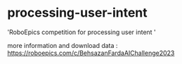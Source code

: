 # processing-user-intent
'RoboEpics competition for processing user intent ' 



more information and download data :
https://roboepics.com/c/BehsazanFardaAIChallenge2023
